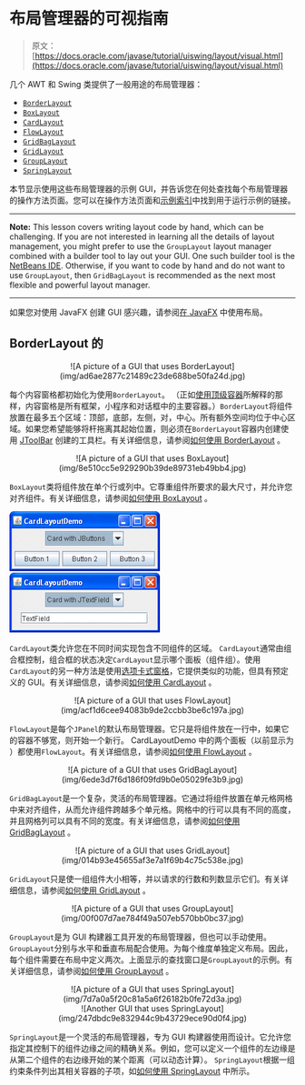 # 布局管理器的可视指南

> 原文： [https://docs.oracle.com/javase/tutorial/uiswing/layout/visual.html](https://docs.oracle.com/javase/tutorial/uiswing/layout/visual.html)

几个 AWT 和 Swing 类提供了一般用途的布局管理器：

*   [`BorderLayout`](#border)
*   [`BoxLayout`](#box)
*   [`CardLayout`](#card)
*   [`FlowLayout`](#flow)
*   [`GridBagLayout`](#gridbag)
*   [`GridLayout`](#grid)
*   [`GroupLayout`](#group)
*   [`SpringLayout`](#spring)

本节显示使用这些布局管理器的示例 GUI，并告诉您在何处查找每个布局管理器的操作方法页面。您可以在操作方法页面和[示例索引](../examples/layout/index.html)中找到用于运行示例的链接。

* * *

**Note:** This lesson covers writing layout code by hand, which can be challenging. If you are not interested in learning all the details of layout management, you might prefer to use the `GroupLayout` layout manager combined with a builder tool to lay out your GUI. One such builder tool is the [NetBeans IDE](../learn/index.html). Otherwise, if you want to code by hand and do not want to use `GroupLayout`, then `GridBagLayout` is recommended as the next most flexible and powerful layout manager.

* * *

如果您对使用 JavaFX 创建 GUI 感兴趣，请参阅[在 JavaFX](https://docs.oracle.com/javase/8/javafx/layout-tutorial/index.html) 中使用布局。

## BorderLayout 的

<center>![A picture of a GUI that uses BorderLayout](img/ad6ae2877c21489c23de688be50fa24d.jpg)</center>

每个内容窗格都初始化为使用`BorderLayout`。 （正如[使用顶级容器](../components/toplevel.html)所解释的那样，内容窗格是所有框架，小程序和对话框中的主要容器。）`BorderLayout`将组件放置在最多五个区域：顶部，底部，左侧，对，中心。所有额外空间均位于中心区域。如果您希望能够将杆拖离其起始位置，则必须在`BorderLayout`容器内创建使用 [JToolBar](../components/toolbar.html) 创建的工具栏。有关详细信息，请参阅[如何使用 BorderLayout](border.html) 。

<center>![A picture of a GUI that uses BoxLayout](img/8e510cc5e929290b39de89731eb49bb4.jpg)</center>

`BoxLayout`类将组件放在单个行或列中。它尊重组件所要求的最大尺寸，并允许您对齐组件。有关详细信息，请参阅[如何使用 BoxLayout](box.html) 。

![A picture of a GUI that uses CardLayout](img/26aec8afefd1f2f5326323d57942ca0a.jpg) ![Another picture of the same layout](img/3b53a2bceda4ff23a72ba9b204c40c0b.jpg)

`CardLayout`类允许您在不同时间实现包含不同组件的区域。 `CardLayout`通常由组合框控制，组合框的状态决定`CardLayout`显示哪个面板（组件组）。使用`CardLayout`的另一种方法是使用[选项卡式窗格](../components/tabbedpane.html)，它提供类似的功能，但具有预定义的 GUI。有关详细信息，请参阅[如何使用 CardLayout](card.html) 。

<center>![A picture of a GUI that uses FlowLayout](img/acf1d6cee94083b9de2ccbb3be6c197a.jpg)</center>

`FlowLayout`是每个`JPanel`的默认布局管理器。它只是将组件放在一行中，如果它的容器不够宽，则开始一个新行。 CardLayoutDemo 中的两个面板（以前显示为 [](#card) ）都使用`FlowLayout`。有关详细信息，请参阅[如何使用 FlowLayout](flow.html) 。

<center>![A picture of a GUI that uses GridBagLayout](img/6ede3d7f6d186f09fd9b0e05029fe3b9.jpg)</center>

`GridBagLayout`是一个复杂，灵活的布局管理器。它通过将组件放置在单元格网格中来对齐组件，从而允许组件跨越多个单元格。网格中的行可以具有不同的高度，并且网格列可以具有不同的宽度。有关详细信息，请参阅[如何使用 GridBagLayout](gridbag.html) 。

<center>![A picture of a GUI that uses GridLayout](img/014b93e45655af3e7a1f69b4c75c538e.jpg)</center>

`GridLayout`只是使一组组件大小相等，并以请求的行数和列数显示它们。有关详细信息，请参阅[如何使用 GridLayout](grid.html) 。

<center>![A picture of a GUI that uses GroupLayout](img/00f007d7ae784f49a507eb570bb0bc37.jpg)</center>

`GroupLayout`是为 GUI 构建器工具开发的布局管理器，但也可以手动使用。 `GroupLayout`分别与水平和垂直布局配合使用。为每个维度单独定义布局。因此，每个组件需要在布局中定义两次。上面显示的查找窗口是`GroupLayout`的示例。有关详细信息，请参阅[如何使用 GroupLayout](group.html) 。

<center>![A picture of a GUI that uses SpringLayout](img/7d7a0a5f20c81a5a6f26182b0fe72d3a.jpg)</center>

<center>![Another GUI that uses SpringLayout](img/247dbdc9e832944c9b43729ece90d0f4.jpg)</center>

`SpringLayout`是一个灵活的布局管理器，专为 GUI 构建器使用而设计。它允许您指定其控制下的组件边缘之间的精确关系。例如，您可以定义一个组件的左边缘是从第二个组件的右边缘开始的某个距离（可以动态计算）。 `SpringLayout`根据一组约束条件列出其相关容器的子项，如[如何使用 SpringLayout](spring.html) 中所示。